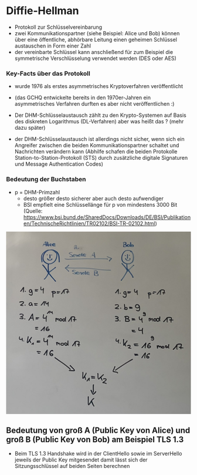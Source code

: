 # Diffie-Hellman
- Protokoll zur Schlüsselvereinbarung
- zwei Kommunikationspartner (siehe Beispiel: Alice und Bob) können über eine öffentliche, abhörbare Leitung einen geheimen Schlüssel austauschen in Form einer Zahl
- der vereinbarte Schlüssel kann anschließend für zum Beispiel die symmetrische Verschlüsselung verwendet werden (DES oder AES)

### Key-Facts über das Protokoll
- wurde 1976 als erstes asymmetrisches Kryptoverfahren veröffentlicht
- (das GCHQ entwickelte bereits in den 1970er-Jahren ein asymmetrisches Verfahren durften es aber nicht veröffentlichen :)

- Der DHM-Schlüsselaustausch zählt zu den Krypto-Systemen auf Basis des diskreten Logarithmus (DL-Verfahren) aber was heißt das ? (mehr dazu später)
- der DHM-Schlüsselaustausch ist allerdings nicht sicher, wenn sich ein Angreifer zwischen die beiden Kommunikationspartner schaltet und Nachrichten verändern kann (Abhilfe schafen die beiden Protokolle Station-to-Station-Protokoll (STS) durch zusätzliche digitale Signaturen und Message Authentication Codes)

### Bedeutung der Buchstaben
- p = DHM-Primzahl  
    - desto größer desto sicherer aber auch desto aufwendiger  
    - BSI empfielt eine Schlüssellänge für p von mindestens 3000 Bit (Quelle: https://www.bsi.bund.de/SharedDocs/Downloads/DE/BSI/Publikationen/TechnischeRichtlinien/TR02102/BSI-TR-02102.html)

![Key-Exchange](Key-Exchange.jpeg)

## Bedeutung von groß A (Public Key von Alice) und groß B (Public Key von Bob) am Beispiel TLS 1.3
- Beim TLS 1.3 Handshake wird in der ClientHello sowie im ServerHello jeweils der Public Key mitgesendet damit lässt sich der Sitzungsschlüssel auf beiden Seiten berechnen
